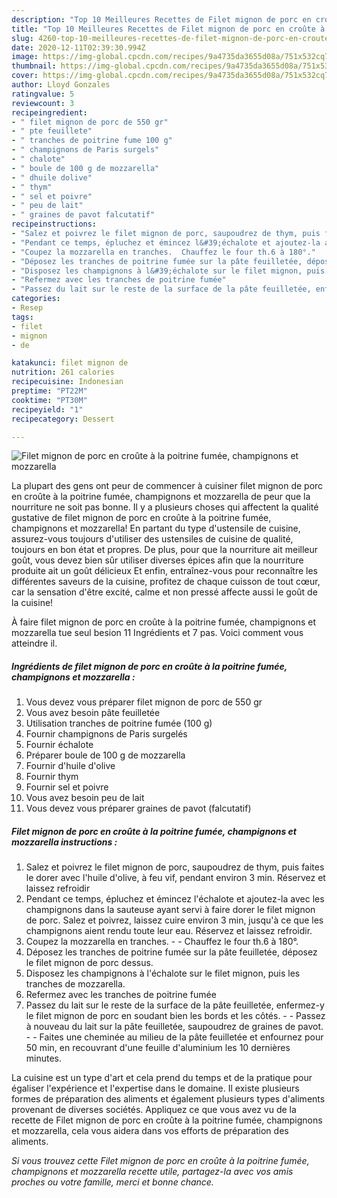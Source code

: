 ```yaml
---
description: "Top 10 Meilleures Recettes de Filet mignon de porc en croûte à la poitrine fumée, champignons et mozzarella"
title: "Top 10 Meilleures Recettes de Filet mignon de porc en croûte à la poitrine fumée, champignons et mozzarella"
slug: 4260-top-10-meilleures-recettes-de-filet-mignon-de-porc-en-croute-a-la-poitrine-fumee-champignons-et-mozzarella
date: 2020-12-11T02:39:30.994Z
image: https://img-global.cpcdn.com/recipes/9a4735da3655d08a/751x532cq70/filet-mignon-de-porc-en-croute-a-la-poitrine-fumee-champignons-et-mozzarella-photo-principale-de-la-recette.jpg
thumbnail: https://img-global.cpcdn.com/recipes/9a4735da3655d08a/751x532cq70/filet-mignon-de-porc-en-croute-a-la-poitrine-fumee-champignons-et-mozzarella-photo-principale-de-la-recette.jpg
cover: https://img-global.cpcdn.com/recipes/9a4735da3655d08a/751x532cq70/filet-mignon-de-porc-en-croute-a-la-poitrine-fumee-champignons-et-mozzarella-photo-principale-de-la-recette.jpg
author: Lloyd Gonzales
ratingvalue: 5
reviewcount: 3
recipeingredient:
- " filet mignon de porc de 550 gr"
- " pte feuillete"
- " tranches de poitrine fume 100 g"
- " champignons de Paris surgels"
- " chalote"
- " boule de 100 g de mozzarella"
- " dhuile dolive"
- " thym"
- " sel et poivre"
- " peu de lait"
- " graines de pavot falcutatif"
recipeinstructions:
- "Salez et poivrez le filet mignon de porc, saupoudrez de thym, puis faites le dorer avec l&#39;huile d&#39;olive, à feu vif, pendant environ 3 min. Réservez et laissez refroidir"
- "Pendant ce temps, épluchez et émincez l&#39;échalote et ajoutez-la avec les champignons dans la sauteuse ayant servi à faire dorer le filet mignon de porc. Salez et poivrez, laissez cuire environ 3 min, jusqu&#39;à ce que les champignons aient rendu toute leur eau. Réservez et laissez refroidir."
- "Coupez la mozzarella en tranches.  Chauffez le four th.6 à 180°."
- "Déposez les tranches de poitrine fumée sur la pâte feuilletée, déposez le filet mignon de porc dessus."
- "Disposez les champignons à l&#39;échalote sur le filet mignon, puis les tranches de mozzarella."
- "Refermez avec les tranches de poitrine fumée"
- "Passez du lait sur le reste de la surface de la pâte feuilletée, enfermez-y le filet mignon de porc en soudant bien les bords et les côtés.  Passez à nouveau du lait sur la pâte feuilletée, saupoudrez de graines de pavot.  Faites une cheminée au milieu de la pâte feuilletée et enfournez pour 50 min, en recouvrant d&#39;une feuille d&#39;aluminium les 10 dernières minutes."
categories:
- Resep
tags:
- filet
- mignon
- de

katakunci: filet mignon de 
nutrition: 261 calories
recipecuisine: Indonesian
preptime: "PT22M"
cooktime: "PT30M"
recipeyield: "1"
recipecategory: Dessert

---
```



![Filet mignon de porc en croûte à la poitrine fumée, champignons et mozzarella](https://img-global.cpcdn.com/recipes/9a4735da3655d08a/751x532cq70/filet-mignon-de-porc-en-croute-a-la-poitrine-fumee-champignons-et-mozzarella-photo-principale-de-la-recette.jpg)

La plupart des gens ont peur de commencer à cuisiner filet mignon de porc en croûte à la poitrine fumée, champignons et mozzarella de peur que la nourriture ne soit pas bonne. Il y a plusieurs choses qui affectent la qualité gustative de filet mignon de porc en croûte à la poitrine fumée, champignons et mozzarella! En partant du type d'ustensile de cuisine, assurez-vous toujours d'utiliser des ustensiles de cuisine de qualité, toujours en bon état et propres. De plus, pour que la nourriture ait meilleur goût, vous devez bien sûr utiliser diverses épices afin que la nourriture produite ait un goût délicieux Et enfin, entraînez-vous pour reconnaître les différentes saveurs de la cuisine, profitez de chaque cuisson de tout cœur, car la sensation d'être excité, calme et non pressé affecte aussi le goût de la cuisine!

<!--inarticleads1-->

À faire filet mignon de porc en croûte à la poitrine fumée, champignons et mozzarella tue seul besion 11 Ingrédients et 7 pas. Voici comment vous atteindre il.

##### Ingrédients de filet mignon de porc en croûte à la poitrine fumée, champignons et mozzarella :

1. Vous devez vous préparer  filet mignon de porc de 550 gr
1. Vous avez besoin  pâte feuilletée
1. Utilisation  tranches de poitrine fumée (100 g)
1. Fournir  champignons de Paris surgelés
1. Fournir  échalote
1. Préparer  boule de 100 g de mozzarella
1. Fournir  d&#39;huile d&#39;olive
1. Fournir  thym
1. Fournir  sel et poivre
1. Vous avez besoin  peu de lait
1. Vous devez vous préparer  graines de pavot (falcutatif)




<!--inarticleads2-->

##### Filet mignon de porc en croûte à la poitrine fumée, champignons et mozzarella instructions :

1. Salez et poivrez le filet mignon de porc, saupoudrez de thym, puis faites le dorer avec l&#39;huile d&#39;olive, à feu vif, pendant environ 3 min. Réservez et laissez refroidir
1. Pendant ce temps, épluchez et émincez l&#39;échalote et ajoutez-la avec les champignons dans la sauteuse ayant servi à faire dorer le filet mignon de porc. Salez et poivrez, laissez cuire environ 3 min, jusqu&#39;à ce que les champignons aient rendu toute leur eau. Réservez et laissez refroidir.
1. Coupez la mozzarella en tranches. -  - Chauffez le four th.6 à 180°.
1. Déposez les tranches de poitrine fumée sur la pâte feuilletée, déposez le filet mignon de porc dessus.
1. Disposez les champignons à l&#39;échalote sur le filet mignon, puis les tranches de mozzarella.
1. Refermez avec les tranches de poitrine fumée
1. Passez du lait sur le reste de la surface de la pâte feuilletée, enfermez-y le filet mignon de porc en soudant bien les bords et les côtés. -  - Passez à nouveau du lait sur la pâte feuilletée, saupoudrez de graines de pavot. -  - Faites une cheminée au milieu de la pâte feuilletée et enfournez pour 50 min, en recouvrant d&#39;une feuille d&#39;aluminium les 10 dernières minutes.




<!--inarticleads1-->

<p>
La cuisine est un type d'art et cela prend du temps et de la pratique pour égaliser l'expérience et l'expertise dans le domaine. Il existe plusieurs formes de préparation des aliments et également plusieurs types d'aliments provenant de diverses sociétés. Appliquez ce que vous avez vu de la recette de Filet mignon de porc en croûte à la poitrine fumée, champignons et mozzarella, cela vous aidera dans vos efforts de préparation des aliments.
</p>

<p>
<i>Si vous trouvez cette Filet mignon de porc en croûte à la poitrine fumée, champignons et mozzarella recette utile, partagez-la avec vos amis proches ou votre famille, merci et bonne chance.</i>
</p>
